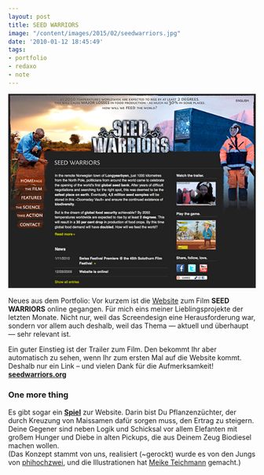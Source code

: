 ```yaml
---
layout: post
title: SEED WARRIORS
image: "/content/images/2015/02/seedwarriors.jpg"
date: '2010-01-12 18:45:49'
tags:
- portfolio
- redaxo
- note
---
```


![SEED WARRIORS](/content/images/2015/02/seedwarriors.jpg)

Neues aus dem Portfolio: Vor kurzem ist die [Website](http://seedwarriors.org) zum Film **SEED WARRIORS** online gegangen. Für mich eins meiner Lieblingsprojekte der letzten Monate. Nicht nur, weil das Screendesign eine Herausforderung war, sondern vor allem auch deshalb, weil das Thema — aktuell und überhaupt — sehr relevant ist.

Ein guter Einstieg ist der Trailer zum Film. Den bekommt Ihr aber automatisch zu sehen, wenn Ihr zum ersten Mal auf die Website kommt. Deshalb nur ein Link – und vielen Dank für die Aufmerksamkeit!  
**[seedwarriors.org](http://seedwarriors.org)**

### One more thing

Es gibt sogar ein [**Spiel**](http://seedwarriors.org/de/spiel/) zur Website. Darin bist Du Pflanzenzüchter, der durch Kreuzung von Maissamen dafür sorgen muss, den Ertrag zu steigern. Deine Gegener sind neben Logik und Schicksal vor allem Elefanten mit großem Hunger und Diebe in alten Pickups, die aus Deinem Zeug Biodiesel machen wollen.  
 (Das Konzept stammt von uns, realisiert (~gerockt) wurde es von den Jungs von [phihochzwei](http://www.phihochzwei.com), und die Illustrationen hat [Meike Teichmann](http://www.meike-teichmann.de) gemacht.)


